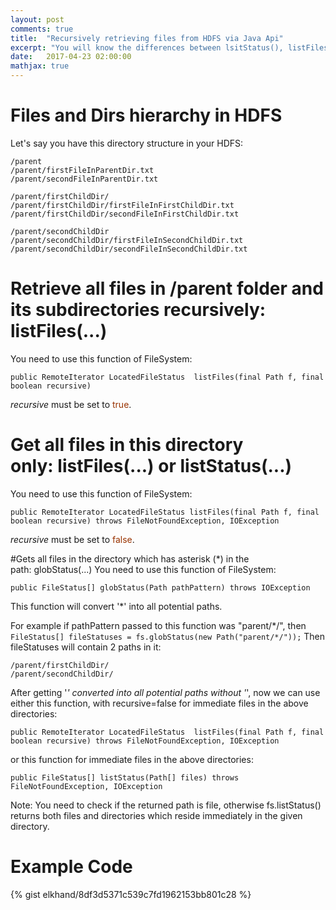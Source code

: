 ```yaml
---
layout: post
comments: true
title:  "Recursively retrieving files from HDFS via Java Api"
excerpt: "You will know the differences between lsitStatus(), listFiles(), globStatus()."
date:   2017-04-23 02:00:00
mathjax: true
---
```


# Files and Dirs hierarchy in HDFS
Let's say you have this directory structure in your HDFS:

```
/parent
/parent/firstFileInParentDir.txt
/parent/secondFileInParentDir.txt

/parent/firstChildDir/
/parent/firstChildDir/firstFileInFirstChildDir.txt
/parent/firstChildDir/secondFileInFirstChildDir.txt

/parent/secondChildDir
/parent/secondChildDir/firstFileInSecondChildDir.txt
/parent/secondChildDir/secondFileInSecondChildDir.txt
```

# Retrieve all files in /parent folder and its subdirectories recursively: listFiles(...)
You need to use this function of FileSystem:
```
public RemoteIterator LocatedFileStatus  listFiles(final Path f, final boolean recursive)
```
<p class="p1"><em>recursive</em> must be set to <span style="color:#993300;">true</span>.</p>

# Get all files in this directory only: listFiles(...) or listStatus(...)
You need to use this function of FileSystem:
```
public RemoteIterator LocatedFileStatus listFiles(final Path f, final boolean recursive) throws FileNotFoundException, IOException
```
<p class="p1"><em>recursive</em> must be set to <span style="color:#993300;">false</span>.</p>

#Gets all files in the directory which has asterisk (*) in the path: globStatus(...)
You need to use this function of FileSystem:
```
public FileStatus[] globStatus(Path pathPattern) throws IOException
```
This function will convert '*' into all potential paths.

For example if pathPattern passed to this function was "parent/*/", then
```FileStatus[] fileStatuses = fs.globStatus(new Path("parent/*/"));```
Then fileStatuses will contain 2 paths in it:
```
/parent/firstChildDir/
/parent/secondChildDir/
```
After getting '*' converted into all potential paths without '*', now we can use either this function, with recursive=false for immediate files in the above directories:
```
public RemoteIterator LocatedFileStatus  listFiles(final Path f, final boolean recursive) throws FileNotFoundException, IOException
```
or this function for immediate files in the above directories:

```
public FileStatus[] listStatus(Path[] files) throws FileNotFoundException, IOException
```
Note: You need to check if the returned path is file, otherwise fs.listStatus() returns both files and directories which reside immediately in the given directory.
# Example Code

{% gist elkhand/8df3d5371c539c7fd1962153bb801c28 %}


